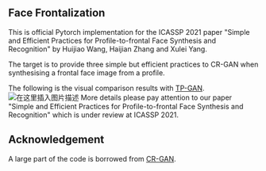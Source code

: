 ## Face Frontalization
This is official Pytorch implementation for the ICASSP 2021 paper "Simple and Efficient Practices for Profile-to-frontal Face Synthesis and Recognition" by Huijiao Wang, Haijian Zhang and Xulei Yang.

The target is to provide three simple but efficient practices to CR-GAN when synthesising a frontal face image from a profile.

The following is the visual comparison results with [TP-GAN](https://github.com/HRLTY/TP-GAN).
![在这里插入图片描述](https://img-blog.csdnimg.cn/202101182129022.jpg?x-oss-process=image/watermark,type_ZmFuZ3poZW5naGVpdGk,shadow_10,text_aHR0cHM6Ly9ibG9nLmNzZG4ubmV0L3FxXzM5MjEzNTgw,size_16,color_FFFFFF,t_70)
More details please pay attention to our paper "Simple and Efficient Practices for Profile-to-frontal Face Synthesis and Recognition" which is under review at ICASSP 2021. 

## Acknowledgement
A large part of the code is borrowed from [CR-GAN](https://github.com/bluer555/CR-GAN). 
